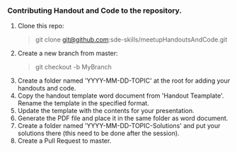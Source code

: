 ### Contributing Handout and Code to the repository.
1. Clone this repo: 
    > git clone git@github.com:sde-skills/meetupHandoutsAndCode.git
2. Create a new branch from master: 
    > git checkout -b MyBranch
3. Create a folder named 'YYYY-MM-DD-TOPIC' at the root for adding your handouts and code.
4. Copy the handout template word document from 'Handout Teamplate'. Rename the template in the specified format.
5. Update the template with the contents for your presentation.
6. Generate the PDF file and place it in the same folder as word document.
7. Create a folder named 'YYYY-MM-DD-TOPIC-Solutions' and put your solutions there (this need to be done after the session).
8. Create a Pull Request to master.
